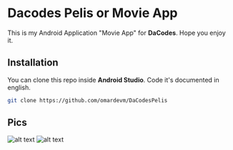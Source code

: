 


# Dacodes Pelis or Movie App

This is my Android Application "Movie App" for **DaCodes**. Hope you enjoy it.

## Installation
You can clone this repo inside **Android Studio**. Code it's documented in english.
```bash
git clone https://github.com/omardevm/DaCodesPelis

```

## Pics

![alt text](https://i.imgur.com/j9pPF2r.jpg)
![alt text](https://i.imgur.com/wM8emTg.jpg)